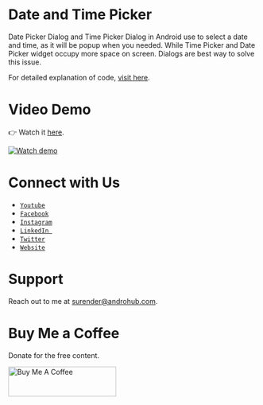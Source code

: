 # Date and Time Picker
Date Picker Dialog and Time Picker Dialog in Android use to select a date and time, as it will be popup when you needed. While Time Picker and Date Picker widget occupy more space on screen. Dialogs are best way to solve this issue.

For detailed explanation of code, [visit here](http://www.androhub.com/android-date-and-time-picker-dialog/).

# Video Demo
👉 Watch it <a href="https://youtu.be/7iY_gpjWsfs">here</a>.
<br>

[![Watch demo](http://i3.ytimg.com/vi/7iY_gpjWsfs/hqdefault.jpg)](https://youtu.be/7iY_gpjWsfs)

# Connect with Us
- <a href="https://www.youtube.com/channel/@Androhub" target="_blank">`Youtube`</a>
- <a href="https://www.facebook.com/androhubtutorial/" target="_blank">`Facebook`</a>
- <a href="https://www.instagram.com/androhub_tutorial" target="_blank">`Instagram`</a>
- <a href="https://www.linkedin.com/in/surender-kumar-681472a8?originalSubdomain=in" target="_blank">`LinkedIn `</a>
- <a href="https://twitter.com/sonusurender0/" target="_blank">`Twitter`</a>
- <a href="http://www.androhub.com/" target="_blank">`Website`</a>

# Support
Reach out to me at surender@androhub.com.

# Buy Me a Coffee
Donate for the free content.

<a href="https://www.buymeacoffee.com/androhub" target="_blank"><img src="https://cdn.buymeacoffee.com/buttons/v2/default-yellow.png" alt="Buy Me A Coffee" style="height: 60px !important;width: 217px !important;" ></a>
